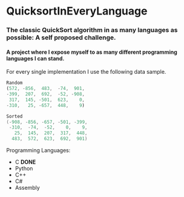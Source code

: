 # QuicksortInEveryLanguage

### The classic QuickSort algorithm in as many languages as possible: A self proposed challenge.
#### A project where I expose myself to as many different programming languages I can stand.


For every single implementation I use the following data sample.

```javascript
Random
(572, -856,  483,  -74,  901, 
-399,  207,  692,  -52, -908, 
 317,  145, -501,  623,    0, 
-310,   25, -657,  448,    9)
```

```c
Sorted
(-908, -856, -657, -501, -399,
 -310,  -74,  -52,    0,    9,
   25,  145,  207,  317,  448,
  483,  572,  623,  692,  901)
```

Programming Languages:
- C **DONE**
- Python
- C++
- C#
- Assembly
